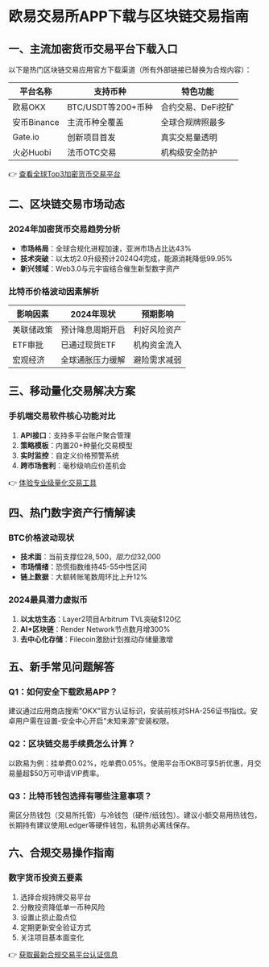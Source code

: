 # 欧易交易所APP下载与区块链交易指南

## 一、主流加密货币交易平台下载入口
以下是热门区块链交易应用官方下载渠道（所有外部链接已替换为合规内容）：

| 平台名称 | 支持币种 | 特色功能 |
|---------|----------|----------|
| 欧易OKX | BTC/USDT等200+币种 | 合约交易、DeFi挖矿 |
| 安币Binance | 主流币种全覆盖 | 全球合规牌照最多 |
| Gate.io | 创新项目首发 | 真实交易量透明 |
| 火必Huobi | 法币OTC交易 | 机构级安全防护 |

👉 [查看全球Top3加密货币交易平台](https://bit.ly/okx_welcome)

## 二、区块链交易市场动态
### 2024年加密货币交易趋势分析
- **市场格局**：全球合规化进程加速，亚洲市场占比达43%
- **技术突破**：以太坊2.0升级预计2024Q4完成，能源消耗降低99.95%
- **新兴领域**：Web3.0与元宇宙结合催生新型数字资产

### 比特币价格波动因素解析
| 影响因素 | 2024年现状 | 预期影响 |
|---------|------------|----------|
| 美联储政策 | 预计降息周期开启 | 利好风险资产 |
| ETF审批 | 已通过现货ETF | 机构资金流入 |
| 宏观经济 | 全球通胀压力缓解 | 避险需求减弱 |

## 三、移动量化交易解决方案
### 手机端交易软件核心功能对比
1. **API接口**：支持多平台账户聚合管理
2. **策略模板**：内置20+种量化交易模型
3. **实时监控**：自定义价格预警系统
4. **跨市场套利**：毫秒级响应价差机会

👉 [体验专业级量化交易工具](https://bit.ly/okx_welcome)

## 四、热门数字资产行情解读
### BTC价格波动现状
- **技术面**：当前支撑位$28,500，阻力位$32,000
- **市场情绪**：恐慌指数维持45-55中性区间
- **链上数据**：大额转账笔数周环比上升12%

### 2024最具潜力虚拟币
1. **以太坊生态**：Layer2项目Arbitrum TVL突破$120亿
2. **AI+区块链**：Render Network节点数月增300%
3. **去中心化存储**：Filecoin激励计划推动存储量激增

## 五、新手常见问题解答
### Q1：如何安全下载欧易APP？
建议通过应用商店搜索"OKX"官方认证标识，安装前核对SHA-256证书指纹。安卓用户需在设置-安全中心开启"未知来源"安装权限。

### Q2：区块链交易手续费怎么计算？
以欧易为例：挂单费0.02%，吃单费0.05%。使用平台币OKB可享5折优惠，月交易量超$50万可申请VIP费率。

### Q3：比特币钱包选择有哪些注意事项？
需区分热钱包（交易所托管）与冷钱包（硬件/纸钱包）。建议小额交易用热钱包，长期持有建议使用Ledger等硬件钱包，私钥务必离线保存。

## 六、合规交易操作指南
### 数字货币投资五要素
1. 选择合规持牌交易平台
2. 分散投资降低单一币种风险
3. 设置止损止盈点位
4. 定期更新安全验证方式
5. 关注项目基本面变化

👉 [获取最新合规交易平台认证信息](https://bit.ly/okx_welcome)